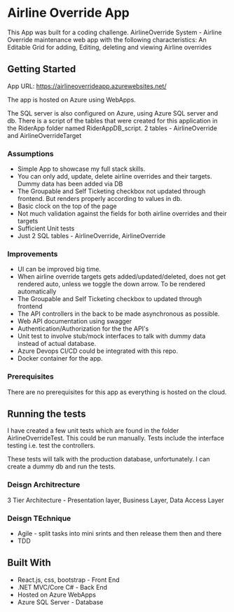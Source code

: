 # Airline Override App

This App was built for a coding challenge. AirlineOverride System - Airline Override maintenance web app with the
following characteristics: An Editable Grid for adding, Editing, deleting and viewing Airline overrides

## Getting Started

App URL: https://airlineoverrideapp.azurewebsites.net/

The app is hosted on Azure using WebApps.

The SQL server is also configured on Azure, using Azure SQL server and db. There is a script of the tables that were created for 
this application in the RiderApp folder named RiderAppDB_script. 2 tables - AirlineOverride and AirlineOverrideTarget

### Assumptions

* Simple App to showcase my full stack skills.
* You can only add, update, delete airline overrides and their targets. Dummy data has been added via DB
* The Groupable and Self Ticketing checkbox not updated through frontend. But renders properly according to values in db.
* Basic clock on the top of the page
* Not much validation against the fields for both airline overrides and their targets 
* Sufficient Unit tests
* Just 2 SQL tables - AirlineOverride, AirlineOverride

### Improvements

* UI can be improved big time.
* When airline override targets gets added/updated/deleted, does not get rendered auto, unless we toggle the down arrow. To be rendered automatically
* The Groupable and Self Ticketing checkbox to updated through frontend
* The API controllers in the back to be made asynchronous as possible.
* Web API documentation using swagger
* Authentication/Authorization for the the API's
* Unit test to involve stub/mock interfaces to talk with dummy data instead of actual database.
* Azure Devops CI/CD could be integrated with this repo.
* Docker container for the app.

### Prerequisites

There are no prerequisites for this app as everything is hosted on the cloud. 

## Running the tests

I have created a few unit tests which are found in the folder AirlineOverrideTest. This could be run manually. Tests include the interface testing i.e. test the controllers. 

These tests will talk with the production database, unfortunately. I can create a dummy db and run the tests.


### Deisgn Architrecture

3 Tier Architecture - Presentation layer, Business Layer, Data Access Layer

### Deisgn TEchnique

* Agile - split tasks into mini srints and then release them then and there
* TDD

## Built With

* React.js, css, bootstrap - Front End 
* .NET MVC/Core C# - Back End
* Hosted on Azure WebApps
* Azure SQL Server - Database
